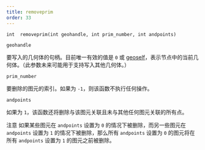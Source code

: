 ```yaml
---
title: removeprim
order: 33
---
```

`int  removeprim(int geohandle, int prim_number, int andpoints)`

`geohandle`

要写入的几何体的句柄。目前唯一有效的值是 `0` 或 [geoself](geoself.html "返回当前几何体的句柄")，表示节点中的当前几何体。（此参数未来可能用于支持写入其他几何体。）

`prim_number`

要删除的图元的索引。如果为 `-1`，则该函数不执行任何操作。

`andpoints`

如果为 `1`，该函数还将删除与该图元关联且未与其他任何图元关联的所有点。

注意
如果某些图元在 `andpoints` 设置为 `0` 的情况下被删除，而另一些图元在 `andpoints` 设置为 `1` 的情况下被删除，那么所有 `andpoints` 设置为 `0` 的图元将在所有 `andpoints` 设置为 `1` 的图元之前被删除。